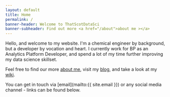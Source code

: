 ```yaml
---
layout: default
title: Home
permalink: /
banner-header: Welcome to ThatScotDataSci
banner-subheader: Find out more <a href="/about">about me ></a>
---
```


Hello, and welcome to my website. I'm a chemical engineer by background, but a developer by vocation and heart. I currently work for BP as an Analytics Platform Developer, and spend a lot of my time further improving my data science skillset.

Feel free to find our more [about me](/about), visit my [blog](/blog), and take a look at my [wiki](/wiki).

You can get in touch via [email](mailto:{{ site.email }}) or any social media channel - links can be found below.
